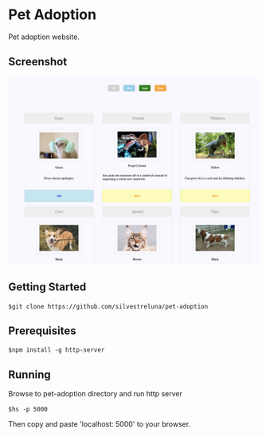 # Pet Adoption
Pet adoption website. 

## Screenshot
![Pet adoption page](https://raw.githubusercontent.com/silvestreluna/pet-adoption/master/img/Pet-adoption-page.png)

## Getting Started

``` 
$git clone https://github.com/silvestreluna/pet-adoption
```

## Prerequisites

```
$npm install -g http-server
```

## Running 
Browse to pet-adoption directory and run http server
```
$hs -p 5000
```
Then copy and paste 'localhost: 5000' to your browser.